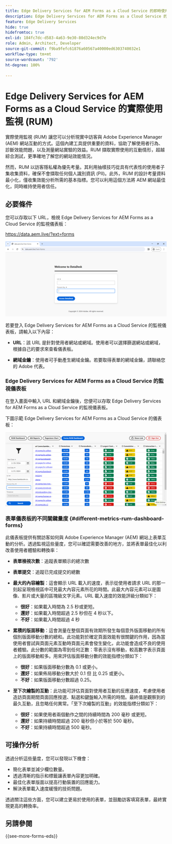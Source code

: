 ```yaml
---
title: Edge Delivery Services for AEM Forms as a Cloud Service 的即時使用者監視 (RUM)
description: Edge Delivery Services for AEM Forms as a Cloud Service 的實際使用監視 (RUM) 包含持續追蹤和分析使用者與表單的互動情形。
feature: Edge Delivery Services
hide: true
hidefromtoc: true
exl-id: 184fc7dc-d583-4a63-9e30-80d324ec9d7e
role: Admin, Architect, Developer
source-git-commit: f9ba9fefc61876a60567a40000ed6303740032e1
workflow-type: tm+mt
source-wordcount: '792'
ht-degree: 100%

---
```



# Edge Delivery Services for AEM Forms as a Cloud Service 的實際使用監視 (RUM)

實際使用監視 (RUM) 讓您可以分析現實中訪客與 Adobe Experience Manager (AEM) 網站互動的方式。這個內建工具提供重要的資料，協助了解使用者行為、診斷效能問題，以及測量網站實驗的效益。RUM 擷取實際使用的互動情形，超越綜合測試，更準確地了解您的網站效能情況。

然而，RUM 以訪客隱私權為優先考量。其利用抽樣技巧從具有代表性的使用者子集收集資料，確保不會擷取任何個人識別資訊 (PII)。此外，RUM 的設計考量資料最小化，僅收集效能分析所需的基本指標。您可以利用這個方法將 AEM 網站最佳化，同時維持使用者信任。


## 必要條件

您可以存取以下 URL，檢視 Edge Delivery Services for AEM Forms as a Cloud Service 的監視儀表板：

https://data.aem.live/?ext=forms

![Edge Delivery Services for Forms 的 RUM 登入畫面](/help/edge/assets/rum-login-screen.png)

若要登入 Edge Delivery Services for AEM Forms as a Cloud Service 的監視儀表板，請輸入以下內容：

* **URL**：該 URL 是針對使用者網站或網域。使用者可以選擇篩選網站或網域，根據自己的要求來查看儀表板。

* **網域金鑰**：使用者可手動產生網域金鑰。若要取得表單的網域金鑰，請聯絡您的 Adobe 代表。

### Edge Delivery Services for AEM Forms as a Cloud Service 的監視儀表板

在登入畫面中輸入 URL 和網域金鑰後，您便可以存取 Edge Delivery Services for AEM Forms as a Cloud Service 的監視儀表板。

下圖示範 Edge Delivery Services for AEM Forms as a Cloud Service 的儀表板：

![RUM 表單儀表板](/help/edge/assets/rum-forms-dashboard.png)

### 表單儀表板的不同關鍵量度 {#different-metrics-rum-dashboard-forms}

此儀表板提供有關訪客如何與 Adobe Experience Manager (AEM) 網站上表單互動的分析。透過監視這些量度，您可以確認需要改善的地方，並將表單最佳化以利改善使用者體驗和轉換率：

* **表單檢視次數**：追蹤表單顯示的總次數
* **表單提交**：追蹤已完成提交的總數

* **最大的內容繪製**：這會顯示 URL 載入的速度，表示從使用者請求 URL 的那一刻起呈現檢視區中可見最大內容元素所花的時間。此最大內容元素可以是圖像、影片或大量的區塊級文字元素。URL 載入速度的效能評級分類如下：
   * **很好**：如果載入時間為 2.5 秒或更短。
   * **還好**：如果載入時間超過 2.5 秒但在 4 秒以下。
   * **不好**：如果載入時間超過 4 秒

* **累積的版面移動**：這會測量在整個頁面有效期所發生每個意外版面移動的所有個別版面移動分數的總和。此功能對於確定頁面效能有很關鍵的作用，因為當使用者嘗試與頁面元素互動時頁面元素會發生變化，此功能會造成不良的使用者體驗。此分數的範圍為零到任何正數：零表示沒有移動，較高數字表示頁面上的版面移動較多。用來評估版面移動分數的效能指標分類如下：

   * **很好**：如果版面移動分數為 0.1 或更小。
   * **還好**：如果佈局移動分數大於 0.1 但 比 0.25 或更小。
   * **不好**：如果版面移動分數超過 0.25。

* **至下次繪製的互動**：此功能可評估頁面對使用者互動的反應速度，考慮使用者造訪頁面期間頁面回應按選、點選和鍵盤輸入所需的時間。最終值是觀察到的最久互動，且忽略任何異常。「至下次繪製的互動」的效能指標分類如下：
   * **很好**：如果使用者兩個動作之間的持續時間為 200 毫秒 或更短。
   * **還好**：如果持續時間超過 200 毫秒但小於等於 500 毫秒。
   * **不好**：如果持續時間超過 500 毫秒。

## 可操作分析

透過分析這些量度，您可以發現以下機會：

* 簡化表單並減少欄位數量。
* 透過清晰的指示和標籤讓表單內容更加明確。
* 最佳化表單版面以提高行動裝置的回應能力。
* 解決表單載入速度緩慢的技術問題。

透過關注這些方面，您可以建立更易於使用的表單，並鼓勵訪客填寫表單，最終實現更高的轉換率。

## 另請參閱

{{see-more-forms-eds}}